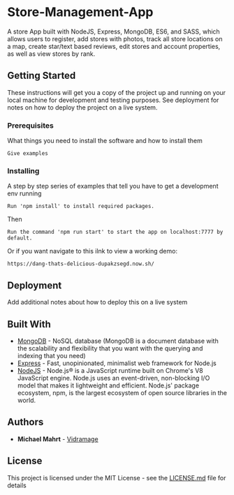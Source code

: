 # Store-Management-App

A store App built with NodeJS, Express, MongoDB, ES6, and SASS, which allows users to register, add stores with photos, track all store locations on a map, create star/text based reviews, edit stores and account properties, as well as view stores by rank.

## Getting Started

These instructions will get you a copy of the project up and running on your local machine for development and testing purposes. See deployment for notes on how to deploy the project on a live system.

### Prerequisites

What things you need to install the software and how to install them

```
Give examples
```

### Installing

A step by step series of examples that tell you have to get a development env running

```
Run 'npm install' to install required packages.
```

Then

```
Run the command 'npm run start' to start the app on localhost:7777 by default.
```

Or if you want navigate to this ilnk to view a working demo:

```
https://dang-thats-delicious-dupakzsegd.now.sh/
```

## Deployment

Add additional notes about how to deploy this on a live system

## Built With

* [MongoDB](https://www.mongodb.com/) - NoSQL database (MongoDB is a document database with the scalability and flexibility that you want with the querying and indexing that you need)
* [Express](https://expressjs.com/) - Fast, unopinionated, minimalist web framework for Node.js
* [NodeJS](https://nodejs.org/en/) - Node.js® is a JavaScript runtime built on Chrome's V8 JavaScript engine. Node.js uses an event-driven, non-blocking I/O model that makes it lightweight and efficient. Node.js' package ecosystem, npm, is the largest ecosystem of open source libraries in the world.

## Authors

* **Michael Mahrt** - [Vidramage](https://github.com/vidramage)

## License

This project is licensed under the MIT License - see the [LICENSE.md](LICENSE.md) file for details
